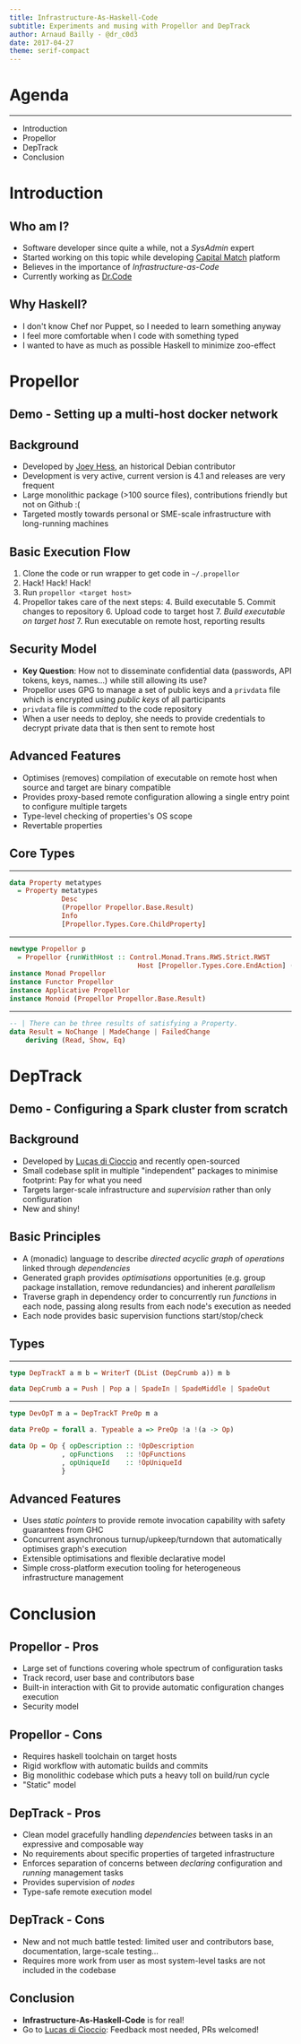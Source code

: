 ```yaml
---
title: Infrastructure-As-Haskell-Code
subtitle: Experiments and musing with Propellor and DepTrack
author: Arnaud Bailly - @dr_c0d3
date: 2017-04-27
theme: serif-compact
---
```



# Agenda

--------

* Introduction
* Propellor
* DepTrack
* Conclusion

# Introduction

## Who am I?

* Software developer since quite a while, not a *SysAdmin* expert
* Started working on this topic while developing [Capital Match](https://capital-match.com) platform
* Believes in the importance of *Infrastructure-as-Code*
* Currently working as [Dr.Code](http://drcode.io)

## Why Haskell?

* I don't know Chef nor Puppet, so I needed to learn something anyway
* I feel more comfortable when I code with something typed
* I wanted to have as much as possible Haskell to minimize zoo-effect

# Propellor

## Demo - Setting up a multi-host docker network

## Background

* Developed by [Joey Hess](http://propellor.branchable.com), an historical Debian contributor
* Development is very active, current version is 4.1 and releases are very frequent
* Large monolithic package (>100 source files), contributions friendly but not on Github :(
* Targeted mostly towards personal or SME-scale infrastructure with long-running machines

## Basic Execution Flow

1. Clone the code or run wrapper to get code in `~/.propellor`
1. Hack! Hack! Hack!
2. Run `propellor <target host>`
3. Propellor takes care of the next steps:
    4. Build executable
    5. Commit changes to repository
    6. Upload code to target host
    7. *Build executable on target host*
    7. Run executable on remote host, reporting results

## Security Model

* **Key Question**: How not to disseminate confidential data (passwords, API tokens, keys, names...) while still allowing its use?
* Propellor uses GPG to manage a set of public keys and a `privdata` file which is encrypted using *public keys* of all participants
* `privdata` file is *committed* to the code repository
* When a user needs to deploy, she needs to provide credentials to decrypt private data that is then sent to remote host

## Advanced Features

* Optimises (removes) compilation of executable on remote host when source and target are binary compatible
* Provides proxy-based remote configuration allowing a single entry point to configure multiple targets
* Type-level checking of properties's OS scope
* Revertable properties

## Core Types

----

```haskell
data Property metatypes
  = Property metatypes
             Desc
             (Propellor Propellor.Base.Result)
             Info
             [Propellor.Types.Core.ChildProperty]
```

----

```haskell
newtype Propellor p
  = Propellor {runWithHost :: Control.Monad.Trans.RWS.Strict.RWST
                                Host [Propellor.Types.Core.EndAction] () IO p}
instance Monad Propellor
instance Functor Propellor
instance Applicative Propellor
instance Monoid (Propellor Propellor.Base.Result)
```

----

```haskell
-- | There can be three results of satisfying a Property.
data Result = NoChange | MadeChange | FailedChange
	deriving (Read, Show, Eq)
```

# DepTrack

## Demo - Configuring a Spark cluster from scratch

## Background

* Developed by [Lucas di Cioccio](https://github.com/lucasdicioccio/deptrack-project) and recently open-sourced
* Small codebase split in multiple "independent" packages to minimise footprint: Pay for what you need
* Targets larger-scale infrastructure and *supervision* rather than only configuration
* New and shiny!

## Basic Principles

* A (monadic) language to describe *directed acyclic graph* of *operations* linked through *dependencies*
* Generated graph provides *optimisations* opportunities (e.g. group package installation, remove redundancies) and inherent *parallelism*
* Traverse graph in dependency order to concurrently run *functions* in each node, passing along results from each node's execution as needed
* Each node provides basic supervision functions start/stop/check

## Types

-----

```haskell
type DepTrackT a m b = WriterT (DList (DepCrumb a)) m b

data DepCrumb a = Push | Pop a | SpadeIn | SpadeMiddle | SpadeOut
```

----

```haskell
type DevOpT m a = DepTrackT PreOp m a

data PreOp = forall a. Typeable a => PreOp !a !(a -> Op)

data Op = Op { opDescription :: !OpDescription
             , opFunctions   :: !OpFunctions
             , opUniqueId    :: !OpUniqueId
             }
```

## Advanced Features

* Uses *static pointers* to provide remote invocation capability with safety guarantees from GHC
* Concurrent asynchronous turnup/upkeep/turndown that automatically optimises graph's execution
* Extensible optimisations and flexible declarative model
* Simple cross-platform execution tooling for heterogeneous infrastructure management

# Conclusion

## Propellor - Pros

* Large set of functions covering whole spectrum of configuration tasks
* Track record, user base and contributors base
* Built-in interaction with Git to provide automatic configuration changes execution
* Security model

## Propellor - Cons

* Requires haskell toolchain on target hosts
* Rigid workflow with automatic builds and commits
* Big monolithic codebase which puts a heavy toll on build/run cycle
* "Static" model

## DepTrack - Pros

* Clean model gracefully handling *dependencies* between tasks in an expressive and composable way
* No requirements about specific properties of targeted infrastructure
* Enforces separation of concerns between *declaring* configuration and *running* management tasks
* Provides supervision of *nodes*
* Type-safe remote execution model

## DepTrack - Cons

* New and not much battle tested: limited user and contributors base, documentation, large-scale testing...
* Requires more work from user as most system-level tasks are not included in the codebase

## Conclusion

* **Infrastructure-As-Haskell-Code** is for real!
* Go to [Lucas di Cioccio](https://github.com/lucasdicioccio/deptrack-project): Feedback most needed, PRs welcomed!
